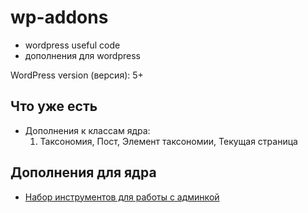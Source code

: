 # wp-addons

* wordpress useful code
* дополнения для wordpress


WordPress version (версия): 5+


## Что уже есть

* Дополнения к классам ядра:
  1. Таксономия, Пост, Элемент таксономии, Текущая страница


## Дополнения для ядра

* [Набор инструментов для работы с админкой](src/Core/Admin/README.md)